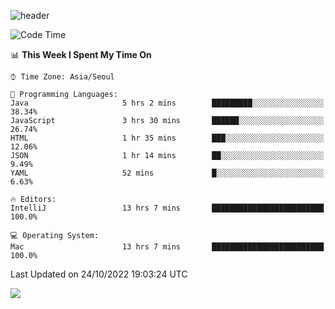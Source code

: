 ![header](https://capsule-render.vercel.app/api?type=Egg&color=timeAuto&height=300&section=header&text=PoPo&fontSize=90&animation=fadeIn)

  <!--START_SECTION:waka-->
![Code Time](http://img.shields.io/badge/Code%20Time-247%20hrs%2059%20mins-blue)

📊 **This Week I Spent My Time On** 

```text
⌚︎ Time Zone: Asia/Seoul

💬 Programming Languages: 
Java                     5 hrs 2 mins        █████████░░░░░░░░░░░░░░░░   38.34% 
JavaScript               3 hrs 30 mins       ██████░░░░░░░░░░░░░░░░░░░   26.74% 
HTML                     1 hr 35 mins        ███░░░░░░░░░░░░░░░░░░░░░░   12.06% 
JSON                     1 hr 14 mins        ██░░░░░░░░░░░░░░░░░░░░░░░   9.49% 
YAML                     52 mins             █░░░░░░░░░░░░░░░░░░░░░░░░   6.63%

🔥 Editors: 
IntelliJ                 13 hrs 7 mins       █████████████████████████   100.0%

💻 Operating System: 
Mac                      13 hrs 7 mins       █████████████████████████   100.0%

```


 Last Updated on 24/10/2022 19:03:24 UTC
<!--END_SECTION:waka-->



<img src="https://capsule-render.vercel.app/api?type=Egg&color=timeAuto&height=300&section=footer&text=PoPo&fontSize=90&animation=fadeIn&reversal=true" />

